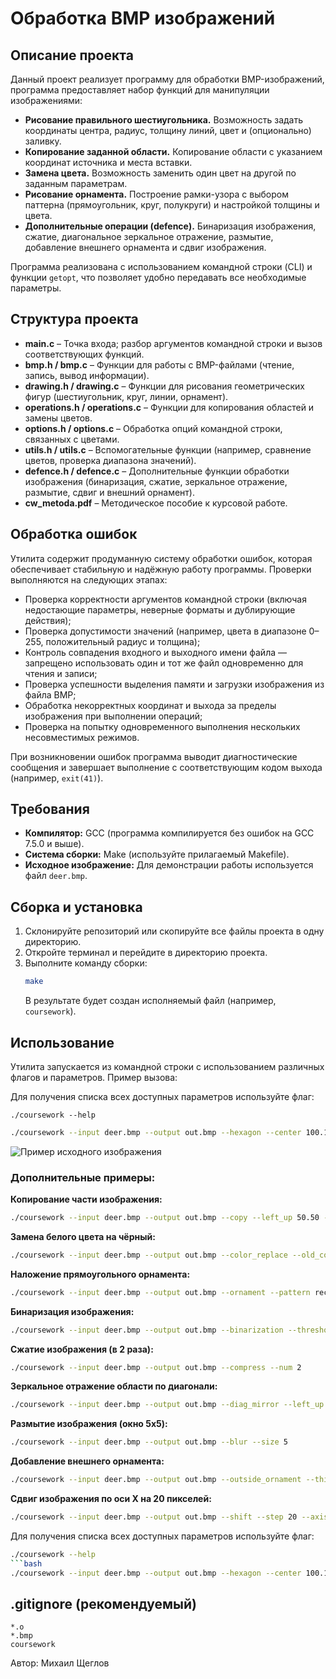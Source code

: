 # Обработка BMP изображений

## Описание проекта
Данный проект реализует программу для обработки BMP-изображений, программа предоставляет набор функций для манипуляции изображениями:
- **Рисование правильного шестиугольника.** Возможность задать координаты центра, радиус, толщину линий, цвет и (опционально) заливку.
- **Копирование заданной области.** Копирование области с указанием координат источника и места вставки.
- **Замена цвета.** Возможность заменить один цвет на другой по заданным параметрам.
- **Рисование орнамента.** Построение рамки-узора с выбором паттерна (прямоугольник, круг, полукруги) и настройкой толщины и цвета.
- **Дополнительные операции (defence).** Бинаризация изображения, сжатие, диагональное зеркальное отражение, размытие, добавление внешнего орнамента и сдвиг изображения.

Программа реализована с использованием командной строки (CLI) и функции `getopt`, что позволяет удобно передавать все необходимые параметры.

## Структура проекта
- **main.c** – Точка входа; разбор аргументов командной строки и вызов соответствующих функций.
- **bmp.h / bmp.c** – Функции для работы с BMP-файлами (чтение, запись, вывод информации).
- **drawing.h / drawing.c** – Функции для рисования геометрических фигур (шестиугольник, круг, линии, орнамент).
- **operations.h / operations.c** – Функции для копирования областей и замены цветов.
- **options.h / options.c** – Обработка опций командной строки, связанных с цветами.
- **utils.h / utils.c** – Вспомогательные функции (например, сравнение цветов, проверка диапазона значений).
- **defence.h / defence.c** – Дополнительные функции обработки изображения (бинаризация, сжатие, зеркальное отражение, размытие, сдвиг и внешний орнамент).
- **cw_metoda.pdf** – Методическое пособие к курсовой работе.

## Обработка ошибок

Утилита содержит продуманную систему обработки ошибок, которая обеспечивает стабильную и надёжную работу программы. Проверки выполняются на следующих этапах:

- Проверка корректности аргументов командной строки (включая недостающие параметры, неверные форматы и дублирующие действия);
- Проверка допустимости значений (например, цвета в диапазоне 0–255, положительный радиус и толщина);
- Контроль совпадения входного и выходного имени файла — запрещено использовать один и тот же файл одновременно для чтения и записи;
- Проверка успешности выделения памяти и загрузки изображения из файла BMP;
- Обработка некорректных координат и выхода за пределы изображения при выполнении операций;
- Проверка на попытку одновременного выполнения нескольких несовместимых режимов.

При возникновении ошибок программа выводит диагностические сообщения и завершает выполнение с соответствующим кодом выхода (например, `exit(41)`).

## Требования
- **Компилятор:** GCC (программа компилируется без ошибок на GCC 7.5.0 и выше).
- **Система сборки:** Make (используйте прилагаемый Makefile).
- **Исходное изображение:** Для демонстрации работы используется файл `deer.bmp`.

## Сборка и установка
1. Склонируйте репозиторий или скопируйте все файлы проекта в одну директорию.
2. Откройте терминал и перейдите в директорию проекта.
3. Выполните команду сборки:
   ```bash
   make
   ```
   В результате будет создан исполняемый файл (например, `coursework`).

## Использование
Утилита запускается из командной строки с использованием различных флагов и параметров. Пример вызова:

Для получения списка всех доступных параметров используйте флаг:
```
./coursework --help
```

```bash
./coursework --input deer.bmp --output out.bmp --hexagon --center 100.100 --radius 40 --thickness 3 --color 255.0.0 --fill --fill_color 200.200.200
```

![Пример исходного изображения](image/out.png)


### Дополнительные примеры:

**Копирование части изображения:**
```bash
./coursework --input deer.bmp --output out.bmp --copy --left_up 50.50 --right_down 150.150 --dest_left_up 200.200
```

**Замена белого цвета на чёрный:**
```bash
./coursework --input deer.bmp --output out.bmp --color_replace --old_color 255.255.255 --new_color 0.0.0
```

**Наложение прямоугольного орнамента:**
```bash
./coursework --input deer.bmp --output out.bmp --ornament --pattern rectangle --thickness 2 --color 0.0.255 --count 5
```

**Бинаризация изображения:**
```bash
./coursework --input deer.bmp --output out.bmp --binarization --threshold 300
```

**Сжатие изображения (в 2 раза):**
```bash
./coursework --input deer.bmp --output out.bmp --compress --num 2
```

**Зеркальное отражение области по диагонали:**
```bash
./coursework --input deer.bmp --output out.bmp --diag_mirror --left_up 30.30 --right_down 100.100
```

**Размытие изображения (окно 5x5):**
```bash
./coursework --input deer.bmp --output out.bmp --blur --size 5
```

**Добавление внешнего орнамента:**
```bash
./coursework --input deer.bmp --output out.bmp --outside_ornament --thickness 10 --color 0.255.0
```

**Сдвиг изображения по оси X на 20 пикселей:**
```bash
./coursework --input deer.bmp --output out.bmp --shift --step 20 --axis x
```

Для получения списка всех доступных параметров используйте флаг:
```bash
./coursework --help
```bash
./coursework --input deer.bmp --output out.bmp --hexagon --center 100.100 --radius 40 --thickness 3 --color 255.0.0 --fill --fill_color 200.200.200
```

## .gitignore (рекомендуемый)
```
*.o
*.bmp
coursework
```

Автор: Михаил Щеглов
